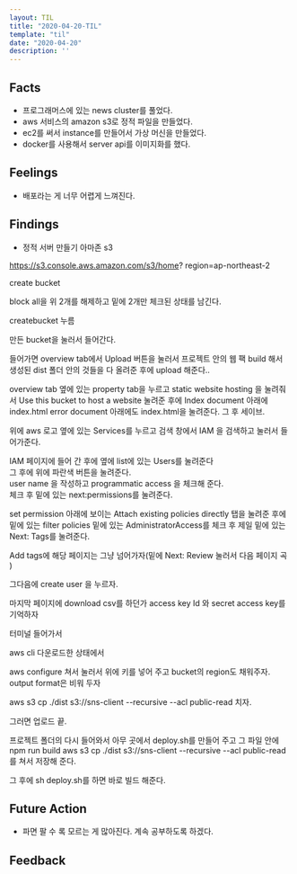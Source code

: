 ```yaml
---
layout: TIL
title: "2020-04-20-TIL"
template: "til"
date: "2020-04-20"
description: ''
---
```


## Facts

- 프로그래머스에 있는 news cluster를 풀었다.
- aws 서비스의 amazon s3로 정적 파일을 만들었다.
- ec2를 써서 instance를 만들어서 가상 머신을 만들었다.
- docker를 사용해서 server api를 이미지화를 했다.


## Feelings

- 배포라는 게 너무 어렵게 느껴진다.

## Findings

- 정적 서버 만들기 아마존 s3

https://s3.console.aws.amazon.com/s3/home? region=ap-northeast-2

create bucket

block all을 위 2개를 해제하고 밑에 2개만 체크된 상태를 남긴다.

createbucket 누름

만든 bucket을 눌러서 들어간다.

들어가면 overview tab에서 Upload 버튼을 눌러서 프로젝트 안의 웹 팩 build 해서 생성된 dist 폴더 안의 것들을 다 올려준 후에 upload 해준다..

overview tab 옆에 있는 property tab을 누르고 static website hosting 을 눌려줘서  Use this bucket to host a website
눌려준 후에 Index document 아래에 index.html error document 아래에도 index.html을 눌려준다. 그 후 세이브.

위에 aws 로고 옆에 있는 Services를 누르고 검색 창에서 IAM 을 검색하고 눌러서 들어가준다.

IAM 페이지에 들어 간 후에 옆에 list에 있는 Users를 눌려준다  
그 후에 위에 파란색 버튼을 눌려준다.  
user name 을 작성하고 programmatic access 을 체크해 준다.  
체크 후 밑에 있는 next:permissions를 눌려준다.

set permission 아래에 보이는 Attach existing policies directly 탭을 눌려준 후에 밑에 있는 filter policies 밑에 있는 AdministratorAccess를 체크 후 제일 밑에 있는 Next: Tags를 눌려준다.

Add tags에 해당 페이지는 그냥 넘어가자(밑에 Next: Review 눌러서 다음 페이지 곡 )

그다음에 create user 을 누르자.

마지막 페이지에 download csv를 하던가 access key Id 와 secret access key를 기억하자

터미널 들어가서 

aws cli 다운로드한 상태에서 

aws configure 쳐서 눌러서 위에 키를 넣어 주고 bucket의 region도 채워주자.
output format은 비워 두자 

aws s3 cp ./dist s3://sns-client --recursive --acl public-read  치자.

그러면 업로드 끝.

프로젝트 폴더의 다시 들어와서 아무 곳에서 deploy.sh를 만들어 주고 
그 파일 안에 
npm run build
aws s3 cp ./dist s3://sns-client --recursive --acl public-read
를 쳐서 저장해 준다.

그 후에 sh deploy.sh를 하면 바로 빌드 해준다.


## Future Action

- 파면 팔 수 록 모르는 게 많아진다. 계속 공부하도록 하겠다.

## Feedback